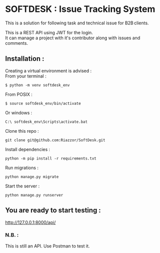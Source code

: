 # SOFTDESK : Issue Tracking System

This is a solution for following task and technical issue for B2B clients.

This is a REST API using JWT for the login.  
It can manage a project with it's contributor along with issues and comments.  

## Installation :

Creating a virtual environment is advised :  
From your terminal :
```
$ python -m venv softdesk_env
```

From POSIX :
```
$ source softdesk_env/bin/activate
```

Or windows :
```
C:\ softdesk_env\Scripts\activate.bat
```

Clone this repo :
```
git clone git@github.com:Riazzor/SoftDesk.git
```

Install dependencies :
```
python -m pip install -r requirements.txt
```

Run migrations :
```
python manage.py migrate
```

Start the server :
```
python manage.py runserver
```


## You are ready to start testing :

http://127.0.0.1:8000/api/

### N.B. :

This is still an API. Use Postman to test it.

